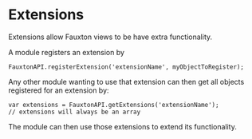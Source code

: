 # Extensions

Extensions allow Fauxton views to be have extra functionality.

A module registers an extension by

    FauxtonAPI.registerExtension('extensionName', myObjectToRegister);

Any other module wanting to use that extension can then get 
all objects registered for an extension by:

    var extensions = FauxtonAPI.getExtensions('extensionName');
    // extensions will always be an array

The module can then use those extensions to extend its functionality.
